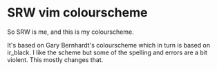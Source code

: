 # SRW vim colourscheme

So SRW is me, and this is my colourscheme.

It's based on Gary Bernhardt's colourscheme which in turn is based on ir\_black. I like the scheme but some of the spelling and errors are a bit violent. This mostly changes that.
